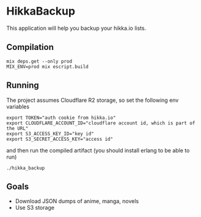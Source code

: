 # HikkaBackup

This application will help you backup your hikka.io lists.

## Compilation

```shell
mix deps.get --only prod
MIX_ENV=prod mix escript.build
```

## Running

The project assumes Cloudflare R2 storage, so set the following env variables

```
export TOKEN="auth cookie from hikka.io"
export CLOUDFLARE_ACCOUNT_ID="cloudflare account id, which is part of the URL"
export S3_ACCESS_KEY_ID="key id"
export S3_SECRET_ACCESS_KEY="access id"
```

and then run the compiled artifact (you should install erlang to be able to run)

```
./hikka_backup
```

## Goals

- Download JSON dumps of anime, manga, novels
- Use S3 storage
